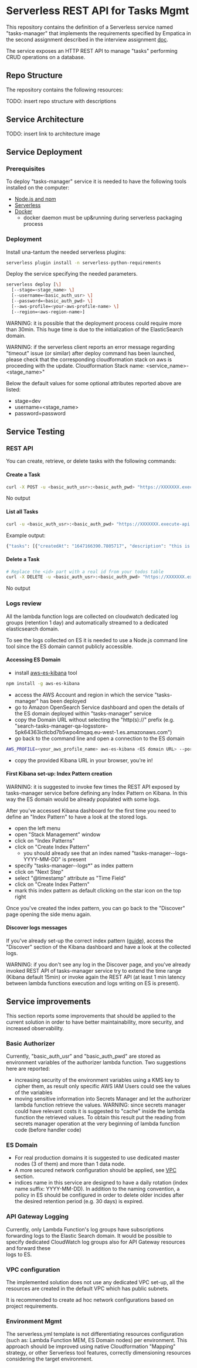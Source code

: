 # Serverless REST API for Tasks Mgmt

This repository contains the definition of a Serverless service named "tasks-manager" that implements the requirements 
specified by Empatica in the second assignment described in the interview assignment [doc](doc/assignment.pdf). 

The service exposes an HTTP REST API to manage "tasks" performing CRUD operations on a database.

## Repo Structure

The repository contains the following resources:

TODO: insert repo structure with descriptions

## Service Architecture 

TODO: insert link to architecture image

## Service Deployment

### Prerequisites

To deploy "tasks-manager" service it is needed to have the following tools installed on the computer:

- [Node.js and npm](https://docs.npmjs.com/downloading-and-installing-node-js-and-npm)
- [Serverless](https://www.serverless.com/framework/docs/getting-started)
- [Docker](https://www.docker.com/get-started)
  - docker daemon must be up&running during serverless packaging process

### Deployment

Install una-tantum the needed serverless plugins:

```bash
serverless plugin install -n serverless-python-requirements
```

Deploy the service specifying the needed parameters.

```bash
serverless deploy [\]
  [--stage=<stage_name> \]
  [--username=<basic_auth_usr> \]
  [--password=<basic_auth_pwd> \]
  [--aws-profile=<your-aws-profile-name> \]
  [--region=<aws-region-name>]
```

WARNING: it is possible that the deployment process could require more than 30min. This huge time is due to the 
initialization of the ElasticSearch domain.

WARNING: if the serverless client reports an error message regarding "timeout" issue (or similar) after deploy command 
has been launched, please check that the corresponding cloudformation stack on aws is proceeding with the update.
Cloudformation Stack name: <service_name>-<stage_name>"

Below the default values for some optional attributes reported above are listed:

- stage=dev
- username=<stage_name>
- password=password

## Service Testing

### REST API

You can create, retrieve, or delete tasks with the following commands:

#### Create a Task

```bash
curl -X POST -u <basic_auth_usr>:<basic_auth_pwd> "https://XXXXXXX.execute-api.<aws-region-name>.amazonaws.com/<stage_name>/tasks" --data '{ "description": "Complete Empatica assignment #02" }'
```

No output

#### List all Tasks

```bash
curl -u <basic_auth_usr>:<basic_auth_pwd> "https://XXXXXXX.execute-api.<aws-region-name>.amazonaws.com/<stage_name>/tasks[?limit=<integer>&next_page=<next_page string obtained in previous response>]" 
```

Example output:
```bash
{"tasks": [{"createdAt": "1647166390.7805717", "description": "this is the first task", "id": "2f96daa9-a2b6-11ec-960a-3924964e7875"}], "size": 1, "next_page": null}
```

#### Delete a Task

```bash
# Replace the <id> part with a real id from your todos table
curl -X DELETE -u <basic_auth_usr>:<basic_auth_pwd> "https://XXXXXXX.execute-api.<aws-region-name>.amazonaws.com/<stage_name>/tasks/<id>"
```

No output

### Logs review

All the lambda function logs are collected on cloudwatch dedicated log groups (retention 1 day) and automatically 
streamed to a dedicated elasticsearch domain.

To see the logs collected on ES it is needed to use a Node.js command line tool since the ES domain cannot publicly
accessible.

#### Accessing ES Domain

- install [aws-es-kibana](https://github.com/santthosh/aws-es-kibana) tool

```bash
npm install -g aws-es-kibana
```

- access the AWS Account and region in which the service "tasks-manager" has been deployed
- go to Amazon OpenSearch Service dashboard and open the details of the ES domain deployed within "tasks-manager" 
  service
- copy the Domain URL without selecting the "http(s)://" prefix 
  (e.g. "search-tasks-manager-qa-logsstore-5pk64363ictlcbd7b5wpo4mqaq.eu-west-1.es.amazonaws.com")
- go back to the command line and open a connection to the ES domain

```bash
AWS_PROFILE=<your_aws_profile_name> aws-es-kibana <ES domain URL> --port <any available port on your computer: 9210>
```

- copy the provided Kibana URL in your browser, you're in!

#### First Kibana set-up: Index Pattern creation

WARNING: it is suggested to invoke few times the REST API exposed by tasks-manager service before defining any Index 
Pattern on Kibana. In this way the ES domain would be already populated with some logs.

After you've accessed Kibana dashboard for the first time you need to define an "Index Pattern" to have a look at the
stored logs.

- open the left menu
- open "Stack Management" window
- click on "Index Patterns"
- click on "Create Index Pattern"
  - you should already see that an index named "tasks-manager-<stage>-logs-YYYY-MM-DD" is present
- specify "tasks-manager-<stage>-logs*" as index pattern
- click on "Next Step"
- select "@timestamp" attribute as "Time Field"
- click on "Create Index Pattern"
- mark this index pattern as default clicking on the star icon on the top right

Once you've created the index pattern, you can go back to the "Discover" page opening the side menu again.

#### Discover logs messages

If you've already set-up the correct index pattern ([guide](#first-kibana-set-up-index-pattern-creation)), access 
the "Discover" section of the Kibana dashboard and have a look at the collected logs.

WARNING: if you don't see any log in the Discover page, and you've already invoked REST API of tasks-manager service 
try to extend the time range (Kibana default 15min) or invoke again the REST API (at least 1 min latency between 
lambda functions execution and logs writing on ES is present).

## Service improvements

This section reports some improvements that should be applied to the current solution in order to have better 
maintainability, more security, and increased observability. 

### Basic Authorizer

Currently, "basic_auth_usr" and "basic_auth_pwd" are stored as environment variables of the authorizer lambda function.
Two suggestions here are reported:
- increasing security of the environment variables using a KMS key to cipher them, as result only specific AWS IAM Users
  could see the values of the variables
- moving sensitive information into Secrets Manager and let the authorizer lambda function retrieve the values. 
  WARNING: since secrets manager could have relevant costs it is suggested to "cache" inside the lambda function the 
  retrieved values. To obtain this result put the reading from secrets manager operation at the very beginning of lambda 
  function code (before handler code)

### ES Domain

- For real production domains it is suggested to use dedicated master nodes (3 of them) and more than 1 data node.
- A more secured network configuration should be applied, see [VPC](#vpc-configuration) section.
- indices name in this service are designed to have a daily rotation (index name suffix: YYYY-MM-DD). In addition to 
  the naming convention, a policy in ES should be configured in order to delete older incides after the desired 
  retention period (e.g. 30 days) is expired.


### API Gateway Logging

Currently, only Lambda Function's log groups have subscriptions forwarding logs to the Elastic Search domain.
It would be possible to specify dedicated CloudWatch log groups also for API Gateway resources and forward these  
logs to ES.

### VPC configuration

The implemented solution does not use any dedicated VPC set-up, all the resources are created in the default VPC which 
has public subnets.

It is recommended to create ad hoc network configurations based on project requirements. 

### Environment Mgmt

The serverless.yml template is not differentiating resources configuration (such as: Lambda Function MEM, ES Domain 
nodes) per environment.
This approach should be improved using native Cloudformation "Mapping" strategy, or other Serverless tool features, 
correctly dimensioning resources considering the target environment.
